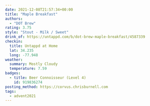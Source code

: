 ```yaml
---
date: 2021-12-08T21:57:34+00:00
title: "Maple Breakfast"
authors:
  - "DOT Brew"
rating: 3.75
style: "Stout - Milk / Sweet"
drink_of: https://untappd.com/b/dot-brew-maple-breakfast/4587339
checkin:
  title: Untappd at Home
  lat: 34.235
  long: -77.948
weather:
  summary: Mostly Cloudy
  temperature: 7.59
badges:
  - title: Beer Connoisseur (Level 4)
    id: 919836274
posting_method: https://corvus.chrisburnell.com
tags:
  - advent2021
---
```

